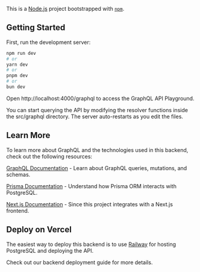 This is a [Node.js](https://nodejs.org/en) project bootstrapped with [`npm`](https://www.npmjs.com/).

## Getting Started

First, run the development server:

```bash
npm run dev
# or
yarn dev
# or
pnpm dev
# or
bun dev
```

Open http://localhost:4000/graphql to access the GraphQL API Playground.

You can start querying the API by modifying the resolver functions inside the src/graphql directory. The server auto-restarts as you edit the files.


## Learn More

To learn more about GraphQL and the technologies used in this backend, check out the following resources:

[GraphQL Documentation](https://graphql.org/) - Learn about GraphQL queries, mutations, and schemas.

[Prisma Documentation](https://www.prisma.io/docs) - Understand how Prisma ORM interacts with PostgreSQL.

[Next.js Documentation](https://nextjs.org/docs) - Since this project integrates with a Next.js frontend.

## Deploy on Vercel
The easiest way to deploy this backend is to use [Railway](https://railway.com/) for hosting PostgreSQL and deploying the API.

Check out our backend deployment guide for more details.
